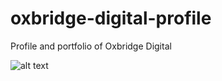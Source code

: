 # oxbridge-digital-profile
Profile and portfolio of Oxbridge Digital

![alt text](img/git-images/animation.gif)
